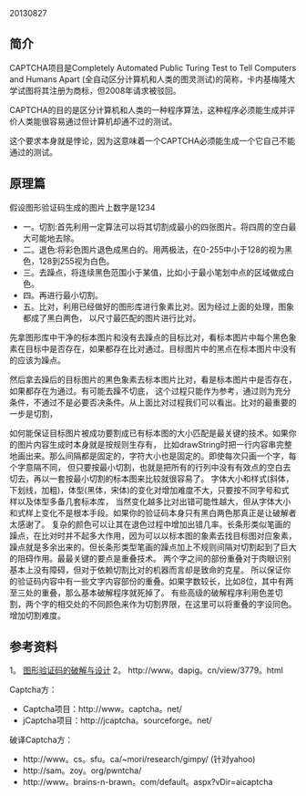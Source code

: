 20130827

## 简介
CAPTCHA项目是Completely Automated Public Turing Test to Tell Computers and Humans Apart
(全自动区分计算机和人类的图灵测试)的简称，卡内基梅隆大学试图将其注册为商标，但2008年请求被驳回。

CAPTCHA的目的是区分计算机和人类的一种程序算法，这种程序必须能生成并评价人类能很容易通过但计算机却通不过的测试。

这个要求本身就是悖论，因为这意味着一个CAPTCHA必须能生成一个它自己不能通过的测试。

## 原理篇
假设图形验证码生成的图片上数字是1234
* 一。切割:首先利用一定算法可以将其切割成最小的四张图片。将四周的空白最大可能地去除。
* 二。退色:将彩色图片退色成黑白的。用两极法，在0-255中小于128的视为黑色，128到255视为白色。
* 三。去躁点，将连续黑色范围小于某值，比如小于最小笔划中点的区域做成白色。
* 四。再进行最小切割。
* 五。比对，利用已经做好的图形库进行象素比对。因为经过上面的处理，图象都成了黑白两色，
以尺寸最匹配的图片进行比对。

先拿图形库中干净的标本图片和没有去躁点的目标比对，看标本图片中每个黑色象素在目标中是否存在，如果都存在比对通过。目标图片中的黑点在标本图片中没有的应该为躁点。

然后拿去躁后的目标图片的黑色象素去标本图片比对，看是标本图片中是否存在，如果都存在为通过。有可能去躁不切底，
这个过程只能作为参考，通过则为充分条件，不通过不是必要否决条件。从上面比对过程我们可以看出。比对的最重要的一步是切割，

如何能保证目标图片被成功要割成已有标本图的大小匹配是最关键的技术。如果你的图片内容生成时本身就是按规则生存有，
比如drawString时把一行内容串完整地画出来。那么间隔都是固定的，字符大小也是固定的。即使每次只画一个字，每个字意隔不同，
但只要按最小切割，也就是把所有的行列中没有有效点的空白去切去，再以一套按最小切割的标本图来比较就很容易了。
字体大小和样式(斜体，下划线，加粗)，体型(黑体，宋体)的变化对增加难度不大，只要按不同字号和式样以及体型多备几套标本库，
当然变化越多比对出错可能性越大，但从字体大小和式样上变化不是根本手段。如果你的验证码本身只有黑白两色那真正是让破解者太感谢了。
复杂的颜色可以让其在退色过程中增加出错几率。长条形类似笔画的躁点，在比对时并不起多大作用，因为可以以标本图的象素去找目标图对应象素，
躁点就是多余出来的。但长条形类型笔画的躁点加上不规则间隔对切割起到了巨大的阻碍作用。最最关键的要点是重叠技术。
两个字之间的部份重叠对于肉眼识别基本上没有障碍，但对于依赖切割比对的机器而言却是致命的克星。
所以保证你的验证码内容中有一些文字内容部份的重叠。如果字数较长，比如8位，其中有两至三处的重叠，那么基本破解程序就死掉了。
有些高级的破解程序利用色差切割，两个字的相交处的不同颜色来作为切割界限，在这里可以将重叠的字设同色。增加切割难度。

## 参考资料
1。 [图形验证码的破解与设计](http://blog。sina。com。cn/s/blog_6a48815b01016guj。html)
2。 http://www。dapig。cn/view/3779。html

Captcha方：
* Captcha项目：http://www。captcha。net/
* jCaptcha项目：http://jcaptcha。sourceforge。net/

破译Captcha方：
* http://www。cs。sfu。ca/~mori/research/gimpy/    (针对yahoo)
* http://sam。zoy。org/pwntcha/
* http://www。brains-n-brawn。com/default。aspx?vDir=aicaptcha
